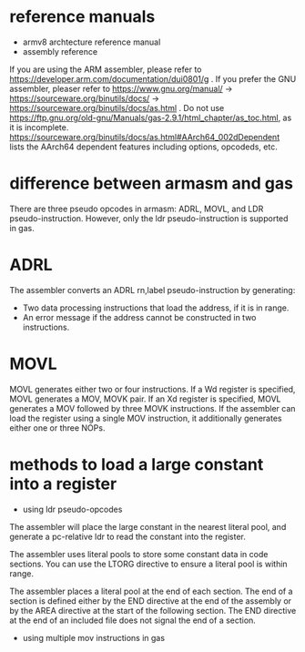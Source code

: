 # reference manuals
* armv8 archtecture reference manual
* assembly reference

If you are using the ARM assembler, please refer to https://developer.arm.com/documentation/dui0801/g .
If you prefer the GNU assembler, pleaser refer to 
https://www.gnu.org/manual/ -> https://sourceware.org/binutils/docs/ -> https://sourceware.org/binutils/docs/as.html .
Do not use https://ftp.gnu.org/old-gnu/Manuals/gas-2.9.1/html_chapter/as_toc.html, as it is incomplete.
https://sourceware.org/binutils/docs/as.html#AArch64_002dDependent lists the AArch64 dependent features
including options, opcodeds, etc.

# difference between armasm and gas
There are three pseudo opcodes in armasm: ADRL, MOVL, and LDR pseudo-instruction.
However, only the ldr pseudo-instruction is supported in gas.

# ADRL
The assembler converts an ADRL rn,label pseudo-instruction by generating:
* Two data processing instructions that load the address, if it is in range.
* An error message if the address cannot be constructed in two instructions.

# MOVL
MOVL generates either two or four instructions. If a Wd register is specified, MOVL generates a MOV, MOVK pair. If an Xd register is specified, MOVL generates a MOV followed by three MOVK instructions. If the assembler can load the register using a single MOV instruction, it additionally generates either one or three NOPs.

# methods to load a large constant into a register
* using ldr pseudo-opcodes
  
The assembler will place the large constant in the nearest literal pool, and generate a pc-relative
ldr to read the constant into the register.

The assembler uses literal pools to store some constant data in code sections. You can use the LTORG directive to ensure a literal pool is within range.

The assembler places a literal pool at the end of each section. The end of a section is defined either by the END directive at the end of the assembly or by the AREA directive at the start of the following section. The END directive at the end of an included file does not signal the end of a section.

* using multiple mov instructions in gas

